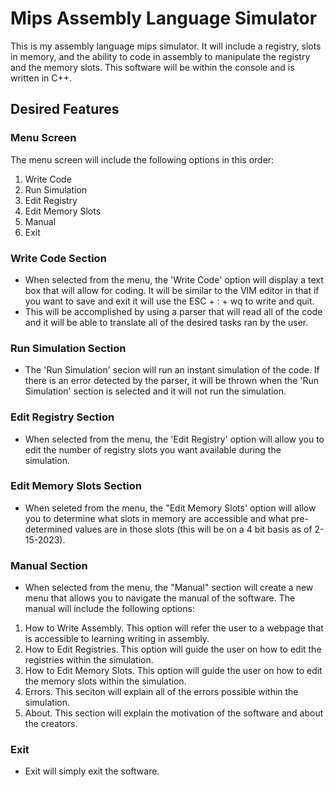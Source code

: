 # Mips Assembly Language Simulator
This is my assembly language mips simulator. It will include a registry, slots in memory, and the ability to code in assembly to manipulate the registry and the memory slots. This software will be within the console and is written in C++.

## Desired Features
### Menu Screen
The menu screen will include the following options in this order:
1. Write Code
2. Run Simulation
3. Edit Registry
4. Edit Memory Slots
5. Manual
6. Exit

### Write Code Section
- When selected from the menu, the 'Write Code' option will display a text box that will allow for coding. It will be similar to the VIM editor in that if you want to save and exit it will use the ESC + : + wq to write and quit.
- This will be accomplished by using a parser that will read all of the code and it will be able to translate all of the desired tasks ran by the user.

### Run Simulation Section
- The 'Run Simulation' secion will run an instant simulation of the code. If there is an error detected by the parser, it will be thrown when the 'Run Simulation' section is selected and it will not run the simulation.

### Edit Registry Section
- When selected from the menu, the 'Edit Registry' option will allow you to edit the number of registry slots you want available during the simulation.

### Edit Memory Slots Section
- When seleted from the menu, the "Edit Memory Slots' option will allow you to determine what slots in memory are accessible and what pre-determined values are in those slots (this will be on a 4 bit basis as of 2-15-2023).

### Manual Section
- When selected from the menu, the "Manual" section will create a new menu that allows you to navigate the manual of the software. The manual will include the following options:
1. How to Write Assembly. This option will refer the user to a webpage that is accessible to learning writing in assembly.
2. How to Edit Registries. This option will guide the user on how to edit the registries within the simulation.
3. How to Edit Memory Slots. This option will guide the user on how to edit the memory slots within the simulation.
4. Errors. This seciton will explain all of the errors possible within the simulation.
5. About. This section will explain the motivation of the software and about the creators.

### Exit
- Exit will simply exit the software.

